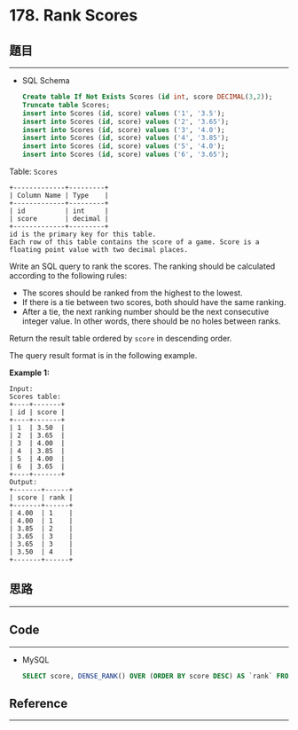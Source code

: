 # 178. Rank Scores

## 題目

---

- SQL Schema
    
    ```sql
    Create table If Not Exists Scores (id int, score DECIMAL(3,2));
    Truncate table Scores;
    insert into Scores (id, score) values ('1', '3.5');
    insert into Scores (id, score) values ('2', '3.65');
    insert into Scores (id, score) values ('3', '4.0');
    insert into Scores (id, score) values ('4', '3.85');
    insert into Scores (id, score) values ('5', '4.0');
    insert into Scores (id, score) values ('6', '3.65');
    ```
    

Table: `Scores`

```
+-------------+---------+
| Column Name | Type    |
+-------------+---------+
| id          | int     |
| score       | decimal |
+-------------+---------+
id is the primary key for this table.
Each row of this table contains the score of a game. Score is a floating point value with two decimal places.

```

Write an SQL query to rank the scores. The ranking should be calculated according to the following rules:

- The scores should be ranked from the highest to the lowest.
- If there is a tie between two scores, both should have the same ranking.
- After a tie, the next ranking number should be the next consecutive integer value. In other words, there should be no holes between ranks.

Return the result table ordered by `score` in descending order.

The query result format is in the following example.

**Example 1:**

```
Input:
Scores table:
+----+-------+
| id | score |
+----+-------+
| 1  | 3.50  |
| 2  | 3.65  |
| 3  | 4.00  |
| 4  | 3.85  |
| 5  | 4.00  |
| 6  | 3.65  |
+----+-------+
Output:
+-------+------+
| score | rank |
+-------+------+
| 4.00  | 1    |
| 4.00  | 1    |
| 3.85  | 2    |
| 3.65  | 3    |
| 3.65  | 3    |
| 3.50  | 4    |
+-------+------+
```

## 思路

---

## Code

---

- MySQL
    
    ```sql
    SELECT score, DENSE_RANK() OVER (ORDER BY score DESC) AS `rank` FROM Scores;
    ```
    

## Reference

---